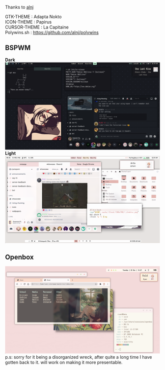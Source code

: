  Thanks to [alnj](https://github.com/alnj)

GTK-THEME : Adapta Nokto </br>
ICON-THEME : Papirus</br>
CURSOR-THEME : La Capitaine</br>
Polywins.sh : https://github.com/alnj/polywins</br>
## BSPWM</br>
**Dark**
![Debian](/Debian/Screenshots/1622234974.png?raw=true "BSPWM")
**Light**
![Artix](/Screenshots/tabbed.png?raw=true "BSPWM")</br>
## Openbox</br>
![Void](/Screenshots/openbox.png?raw=true "Openbox")
p.s: sorry for it being a disorganized wreck, after quite a long time I have gotten back to it. will work on making it more presentable.

